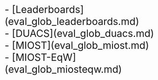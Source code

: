 <br>  

<br> 

<br> 

<font size="6"> 
- [Leaderboards](eval_glob_leaderboards.md)
</font>

<br>  

<font size="6"> 
- [DUACS](eval_glob_duacs.md)
</font>

<br>  

<font size="6"> 
- [MIOST](eval_glob_miost.md)
</font>

<br>  

<font size="6"> 
- [MIOST-EqW](eval_glob_miosteqw.md)
</font>